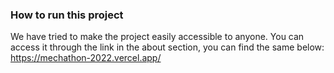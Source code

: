 ### How to run this project
We have tried to make the project easily accessible to anyone. You can access it through the link in the about section, you can find the same below:
https://mechathon-2022.vercel.app/

